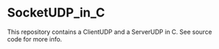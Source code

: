 # SocketUDP_in_C
This repository contains a ClientUDP and a ServerUDP in C. See source code for more info.
